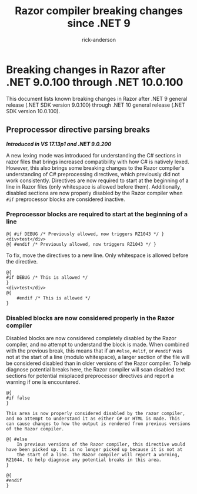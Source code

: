 ﻿---
title: Razor compiler breaking changes since .NET 9
description: Learn about any breaking changes since the initial release of .NET 9.
author: rick-anderson
ms.author: riande
ms.date: 2024-11-12
---
# Breaking changes in Razor after .NET 9.0.100 through .NET 10.0.100

This document lists known breaking changes in Razor after .NET 9 general release (.NET SDK version 9.0.100) through .NET 10 general release (.NET SDK version 10.0.100).

## Preprocessor directive parsing breaks

***Introduced in VS 17.13p1 and .NET 9.0.200***

A new lexing mode was introduced for understanding the C# sections in razor files that brings increased compatibility with how C# is natively lexed. However, this
also brings some breaking changes to the Razor compiler's understanding of C# preprocessing directives, which previously did not work consistently. Directives are
now required to start at the beginning of a line in Razor files (only whitespace is allowed before them). Additionally, disabled sections are now properly disabled
by the Razor compiler when `#if` preprocessor blocks are considered inactive.

### Preprocessor blocks are required to start at the beginning of a line

```razor
@{ #if DEBUG /* Previously allowed, now triggers RZ1043 */ }
<div>test</div>
@{ #endif /* Previously allowed, now triggers RZ1043 */ }
```

To fix, move the directives to a new line. Only whitespace is allowed before the directive.

```razor
@{
#if DEBUG /* This is allowed */
}
<div>test</div>
@{
    #endif /* This is allowed */
}
```

### Disabled blocks are now considered properly in the Razor compiler

Disabled blocks are now considered completely disabled by the Razor compiler, and no attempt to understand the block is made. When combined with the previous break,
this means that if an `#else`, `#elif`, or `#endif` was not at the start of a line (modulo whitespace), a larger section of the file will be considered disabled than
in older versions of the Razor compiler. To help diagnose potential breaks here, the Razor compiler will scan disabled text sections for potential misplaced preprocessor
directives and report a warning if one is encountered.

```razor
@{
#if false
}

This area is now properly considered disabled by the razor compiler, and no attempt to understand it as either C# or HTML is made. This
can cause changes to how the output is rendered from previous versions of the Razor compiler.

@{ #else
    In previous versions of the Razor compiler, this directive would have been picked up. It is no longer picked up because it is not at
    the start of a line. The Razor compiler will report a warning, RZ1044, to help diagnose any potential breaks in this area.
}

@{
#endif
}
```
